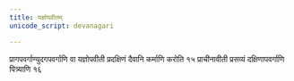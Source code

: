```yaml
---
title: यज्ञोपवीतम्
unicode_script: devanagari

---
```


 प्रागपवर्गाण्युदगपवर्गाणि वा यज्ञोपवीती प्रदक्षिणं दैवानि कर्माणि करोति १५
प्राचीनावीती प्रसव्यं दक्षिणापवर्गाणि पित्र्याणि १६